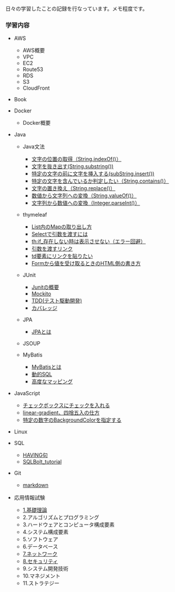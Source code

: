 
日々の学習したことの記録を行なっています。メモ程度です。

### 学習内容
- AWS
  - AWS概要
  - VPC
  - EC2
  - Route53
  - RDS
  - S3
  - CloudFront

- Book

- Docker
  - Docker概要

- Java
  
  - Java文法
     - [文字の位置の取得（String.indexOf()）](/Java/Java文法/文字の位置を取得.md)
     - [文字を抜き出す(String.substring())](/Java/Java文法/文字を抜き出す.md)
     - [特定の文字の前に文字を挿入する(subString.insert())](/Java/Java文法/特定の文字の前に文字を挿入する.md)
     - [特定の文字を含んでいるか判定したい（String.contains()）](/Java/Java文法/特定の文字を含んでいるか判定.md)
     - [文字の置き換え（String.replace()）](/Java/Java文法/文字の位置を取得.md)
     - [数値から文字列への変換（String.valueOf()）](/Java/Java文法/文字の位置を取得.md)
     - [文字列から数値への変換（Integer.parseInt()）](/Java/Java文法/文字の位置を取得.md)
     
  - thymeleaf
     - [List内のMapの取り出し方](/Java/thymeleaf/List内のmapの取り出し方.md)
     - [Selectで引数を渡すには](/Java/thymeleaf/Selectで引数を渡すには.md)
     - [th:if_存在しない時は表示させない（エラー回避）](/Java/thymeleaf/存在しない時は表示させない.md)
     - [引数を渡すリンク](/Java/thymeleaf/数を渡すリンク.md)
     - [td要素にリンクを貼りたい](/Java/thymeleaf/td要素にはリンクは貼れないぞ.md)
     - [Formから値を受け取るときのHTML側の書き方](/Java/thymeleaf/Formから値を受け取るときのHTML側の書き方.md)
  
  - JUnit
     - [Junitの概要](/Java/Junit/Junitの概要.md)
     - [Mockito](/Java/Junit/Mockito.md)
     - [TDD(テスト駆動開発)](/Java/Junit/TDD（テスト駆動開発）.md)
     - [カバレッジ](/Java/Junit/カバレッジ.md)
  
  - JPA
     - [JPAとは](/Java/JPA/JPAとは.md)
  
  - JSOUP
  
  - MyBatis
     - [MyBatisとは](/Java/MyBatis/MyBatisとは.md)
     - [動的SQL](/Java/MyBatis/動的SQL.md)
     - [高度なマッピング](/Java/MyBatis/高度なマッピング.md)

- JavaScript
  - [チェックボックスにチェックを入れる](/JavaScript/チェックボックスにチェックを入れる.md) 
  - [linear-gradient、四捨五入の仕方](/JavaScript/linear-gradient.md) 
  - [特定の数字のBackgroundColorを指定する](/JavaScript/特定の数字にBackgroundColorを設定したい.md)

- Linux


- SQL
  - [HAVING句](/SQL/HAVING句.md)　
  - [SQLBolt_tutorial](/SQL/SQLBolt_tutorial.md)

- Git
  - [markdown](/Git/markdown.md)　

- 応用情報試験
  - [1.基礎理論](/応用情報技術者試験/基礎理論.md)
  - 2.アルゴリズムとプログラミング
  - 3.ハードウェアとコンピュータ構成要素
  - 4.システム構成要素
  - 5.ソフトウェア
  - 6.データベース
  - [7.ネットワーク](/応用情報技術者試験/ネットワーク.md)
  - [8.セキュリティ](/応用情報技術者試験/セキュリティ.md)
  - 9.システム開発技術
  - 10.マネジメント
  - 11.ストラテジー
